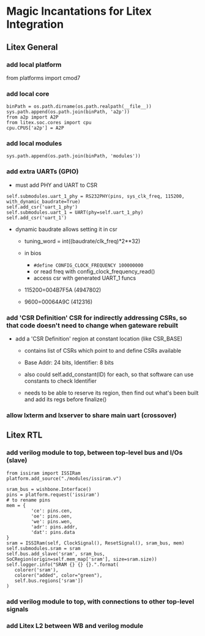 # Magic Incantations for Litex Integration

## Litex General

### add local platform
from platforms import cmod7

### add local core

```
binPath = os.path.dirname(os.path.realpath(__file__))
sys.path.append(os.path.join(binPath, 'a2p'))
from a2p import A2P
from litex.soc.cores import cpu
cpu.CPUS['a2p'] = A2P
```

### add local modules

```
sys.path.append(os.path.join(binPath, 'modules'))
```

### add extra UARTs (GPIO)

* must add PHY and UART to CSR

```
self.submodules.uart_1_phy = RS232PHY(pins, sys_clk_freq, 115200, with_dynamic_baudrate=True)
self.add_csr('uart_1_phy')
self.submodules.uart_1 = UART(phy=self.uart_1_phy)
self.add_csr('uart_1')
```

* dynamic baudrate allows setting it in csr

   * tuning_word = int((baudrate/clk_freq)*2**32)
   * in bios
      * ```#define CONFIG_CLOCK_FREQUENCY 100000000```
      * or read freq with config_clock_frequency_read()
      * access csr with generated UART_1 funcs

   * 115200=004B7F5A (4947802)
   *   9600=00064A9C (412316)

### add 'CSR Definition' CSR for indirectly addressing CSRs, so that code doesn't need to change when gateware rebuilt

* add a 'CSR Definition' region at constant location (like CSR_BASE)

   * contains list of CSRs which point to and define CSRs available

   * Base Addr: 24 bits, Identifier: 8 bits

   * also could self.add_constant(ID) for each, so that software can use constants to check Identifier

   * needs to be able to reserve its region, then find out what's been built and add its regs before finalize()

### allow lxterm and lxserver to share main uart (crossover)


## Litex RTL

### add verilog module to top, between top-level bus and I/Os (slave)

```
from issiram import ISSIRam
platform.add_source("./modules/issiram.v")

sram_bus = wishbone.Interface()
pins = platform.request('issiram')
# to rename pins
mem = {
         'ce': pins.cen,
         'oe': pins.oen,
         'we': pins.wen,
         'adr': pins.addr,
         'dat': pins.data
}
sram = ISSIRam(self, ClockSignal(), ResetSignal(), sram_bus, mem)
self.submodules.sram = sram
self.bus.add_slave('sram', sram_bus, SoCRegion(origin=self.mem_map['sram'], size=sram.size))
self.logger.info("SRAM {} {} {}.".format(
   colorer('sram'),
   colorer("added", color="green"),
   self.bus.regions['sram'])
)
```

### add verilog module to top, with connections to other top-level signals


### add Litex L2 between WB and verilog module


